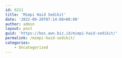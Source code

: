 ```yaml
---
id: 6211
title: 'Mimpi Haid Sedikit'
date: '2022-09-20T07:14:08+00:00'
author: admin
layout: post
guid: 'https://bos.awn.biz.id/mimpi-haid-sedikit/'
permalink: /mimpi-haid-sedikit/
categories:
    - Uncategorized
---
```



